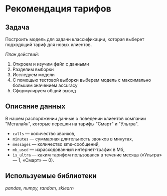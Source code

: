 # Рекомендация тарифов

## Задача
Построить модель для задачи классификации, которая выберет подходящий тариф для новых клиентов.

*План действий*:
1. Откроем и изучим файл с данными
2. Разделим выборки
3. Исследуем модели
4. С помощью тестовой выборки выберем модель с максимально большим значением accuracy
5. Сформулируем общий вывод

## Описание данных
В нашем распоряжении данные о поведении клиентов компании "Мегалайн", которые перешли на тарифы "Смарт" и "Ультра".

- `сalls` — количество звонков,
- `minutes` — суммарная длительность звонков в минутах,
- `messages` — количество sms-сообщений,
- `mb_used` — израсходованный интернет-трафик в Мб,
- `is_ultra` — каким тарифом пользовался в течение месяца («Ультра» — 1, «Смарт» — 0).

## Используемые библиотеки
*pandas, numpy, random, sklearn*
